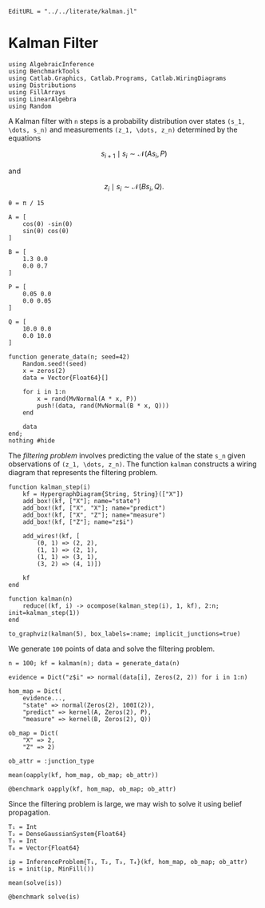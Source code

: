 ```@meta
EditURL = "../../literate/kalman.jl"
```

# Kalman Filter

````@example kalman
using AlgebraicInference
using BenchmarkTools
using Catlab.Graphics, Catlab.Programs, Catlab.WiringDiagrams
using Distributions
using FillArrays
using LinearAlgebra
using Random
````

A Kalman filter with ``n`` steps is a probability distribution over states
``(s_1, \dots, s_n)`` and measurements ``(z_1, \dots, z_n)`` determined by the equations
```math
    s_{i+1} \mid s_i \sim \mathcal{N}(As_i, P)
```
and
```math
    z_i \mid s_i \sim \mathcal{N}(Bs_i, Q).
```

````@example kalman
θ = π / 15

A = [
    cos(θ) -sin(θ)
    sin(θ) cos(θ)
]

B = [
    1.3 0.0
    0.0 0.7
]

P = [
    0.05 0.0
    0.0 0.05
]

Q = [
    10.0 0.0
    0.0 10.0
]

function generate_data(n; seed=42)
    Random.seed!(seed)
    x = zeros(2)
    data = Vector{Float64}[]

    for i in 1:n
        x = rand(MvNormal(A * x, P))
        push!(data, rand(MvNormal(B * x, Q)))
    end

    data
end;
nothing #hide
````

The *filtering problem* involves predicting the value of the state ``s_n`` given
observations of ``(z_1, \dots, z_n)``. The function `kalman` constructs a wiring diagram
that represents the filtering problem.

````@example kalman
function kalman_step(i)
    kf = HypergraphDiagram{String, String}(["X"])
    add_box!(kf, ["X"]; name="state")
    add_box!(kf, ["X", "X"]; name="predict")
    add_box!(kf, ["X", "Z"]; name="measure")
    add_box!(kf, ["Z"]; name="z$i")

    add_wires!(kf, [
        (0, 1) => (2, 2),
        (1, 1) => (2, 1),
        (1, 1) => (3, 1),
        (3, 2) => (4, 1)])

    kf
end

function kalman(n)
    reduce((kf, i) -> ocompose(kalman_step(i), 1, kf), 2:n; init=kalman_step(1))
end

to_graphviz(kalman(5), box_labels=:name; implicit_junctions=true)
````

We generate ``100`` points of data and solve the filtering problem.

````@example kalman
n = 100; kf = kalman(n); data = generate_data(n)

evidence = Dict("z$i" => normal(data[i], Zeros(2, 2)) for i in 1:n)

hom_map = Dict(
    evidence...,
    "state" => normal(Zeros(2), 100I(2)),
    "predict" => kernel(A, Zeros(2), P),
    "measure" => kernel(B, Zeros(2), Q))

ob_map = Dict(
    "X" => 2,
    "Z" => 2)

ob_attr = :junction_type

mean(oapply(kf, hom_map, ob_map; ob_attr))
````

````@example kalman
@benchmark oapply(kf, hom_map, ob_map; ob_attr)
````

Since the filtering problem is large, we may wish to solve it using belief propagation.

````@example kalman
T₁ = Int
T₂ = DenseGaussianSystem{Float64}
T₃ = Int
T₄ = Vector{Float64}

ip = InferenceProblem{T₁, T₂, T₃, T₄}(kf, hom_map, ob_map; ob_attr)
is = init(ip, MinFill())

mean(solve(is))
````

````@example kalman
@benchmark solve(is)
````

